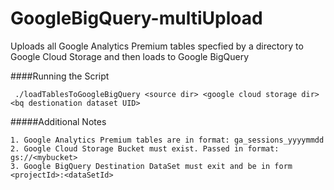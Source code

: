 GoogleBigQuery-multiUpload
==========================

Uploads all Google Analytics Premium tables specfied by a directory to Google Cloud Storage and then loads to Google BigQuery

####Running the Script
```
 ./loadTablesToGoogleBigQuery <source dir> <google cloud storage dir> <bq destionation dataset UID> 
```

#####Additional Notes
```no-highlight
1. Google Analytics Premium tables are in format: ga_sessions_yyyymmdd
2. Google Cloud Storage Bucket must exist. Passed in format: gs://<mybucket>
3. Google BigQuery Destination DataSet must exit and be in form <projectId>:<dataSetId>

```
